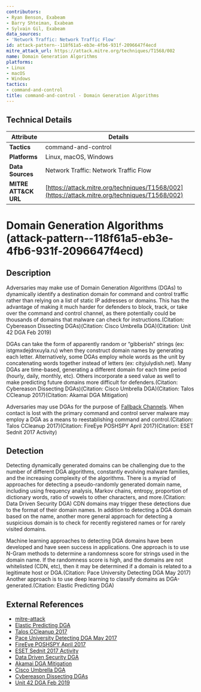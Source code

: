 ```yaml
---
contributors:
- Ryan Benson, Exabeam
- Barry Shteiman, Exabeam
- Sylvain Gil, Exabeam
data_sources:
- 'Network Traffic: Network Traffic Flow'
id: attack-pattern--118f61a5-eb3e-4fb6-931f-2096647f4ecd
mitre_attack_url: https://attack.mitre.org/techniques/T1568/002
name: Domain Generation Algorithms
platforms:
- Linux
- macOS
- Windows
tactics:
- command-and-control
title: command-and-control - Domain Generation Algorithms
---
```


## Technical Details

| Attribute | Details |
|-----------|----------|
| **Tactics** | command-and-control |
| **Platforms** | Linux, macOS, Windows |
| **Data Sources** | Network Traffic: Network Traffic Flow |
| **MITRE ATT&CK URL** | [https://attack.mitre.org/techniques/T1568/002](https://attack.mitre.org/techniques/T1568/002) |

# Domain Generation Algorithms (attack-pattern--118f61a5-eb3e-4fb6-931f-2096647f4ecd)

## Description
Adversaries may make use of Domain Generation Algorithms (DGAs) to dynamically identify a destination domain for command and control traffic rather than relying on a list of static IP addresses or domains. This has the advantage of making it much harder for defenders to block, track, or take over the command and control channel, as there potentially could be thousands of domains that malware can check for instructions.(Citation: Cybereason Dissecting DGAs)(Citation: Cisco Umbrella DGA)(Citation: Unit 42 DGA Feb 2019)

DGAs can take the form of apparently random or “gibberish” strings (ex: istgmxdejdnxuyla.ru) when they construct domain names by generating each letter. Alternatively, some DGAs employ whole words as the unit by concatenating words together instead of letters (ex: cityjulydish.net). Many DGAs are time-based, generating a different domain for each time period (hourly, daily, monthly, etc). Others incorporate a seed value as well to make predicting future domains more difficult for defenders.(Citation: Cybereason Dissecting DGAs)(Citation: Cisco Umbrella DGA)(Citation: Talos CCleanup 2017)(Citation: Akamai DGA Mitigation)

Adversaries may use DGAs for the purpose of [Fallback Channels](https://attack.mitre.org/techniques/T1008). When contact is lost with the primary command and control server malware may employ a DGA as a means to reestablishing command and control.(Citation: Talos CCleanup 2017)(Citation: FireEye POSHSPY April 2017)(Citation: ESET Sednit 2017 Activity)

## Detection
Detecting dynamically generated domains can be challenging due to the number of different DGA algorithms, constantly evolving malware families, and the increasing complexity of the algorithms. There is a myriad of approaches for detecting a pseudo-randomly generated domain name, including using frequency analysis, Markov chains, entropy, proportion of dictionary words, ratio of vowels to other characters, and more.(Citation: Data Driven Security DGA) CDN domains may trigger these detections due to the format of their domain names. In addition to detecting a DGA domain based on the name, another more general approach for detecting a suspicious domain is to check for recently registered names or for rarely visited domains.

Machine learning approaches to detecting DGA domains have been developed and have seen success in applications. One approach is to use N-Gram methods to determine a randomness score for strings used in the domain name. If the randomness score is high, and the domains are not whitelisted (CDN, etc), then it may be determined if a domain is related to a legitimate host or DGA.(Citation: Pace University Detecting DGA May 2017) Another approach is to use deep learning to classify domains as DGA-generated.(Citation: Elastic Predicting DGA)

## External References
- [mitre-attack](https://attack.mitre.org/techniques/T1568/002)
- [Elastic Predicting DGA](https://arxiv.org/pdf/1611.00791.pdf)
- [Talos CCleanup 2017](http://blog.talosintelligence.com/2017/09/avast-distributes-malware.html)
- [Pace University Detecting DGA May 2017](http://csis.pace.edu/~ctappert/srd2017/2017PDF/d4.pdf)
- [FireEye POSHSPY April 2017](https://www.fireeye.com/blog/threat-research/2017/03/dissecting_one_ofap.html)
- [ESET Sednit 2017 Activity](https://www.welivesecurity.com/2017/12/21/sednit-update-fancy-bear-spent-year/)
- [Data Driven Security DGA](https://datadrivensecurity.info/blog/posts/2014/Oct/dga-part2/)
- [Akamai DGA Mitigation](https://medium.com/@yvyuz/a-death-match-of-domain-generation-algorithms-a5b5dbdc1c6e)
- [Cisco Umbrella DGA](https://umbrella.cisco.com/blog/2016/10/10/domain-generation-algorithms-effective/)
- [Cybereason Dissecting DGAs](http://go.cybereason.com/rs/996-YZT-709/images/Cybereason-Lab-Analysis-Dissecting-DGAs-Eight-Real-World-DGA-Variants.pdf)
- [Unit 42 DGA Feb 2019](https://unit42.paloaltonetworks.com/threat-brief-understanding-domain-generation-algorithms-dga/)

